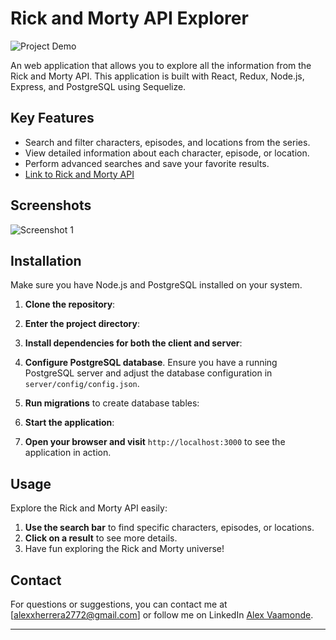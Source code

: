 # Rick and Morty API Explorer

![Project Demo](https://youtu.be/tpbGX-p-fvY)

An web application that allows you to explore all the information from the Rick and Morty API. This application is built with React, Redux, Node.js, Express, and PostgreSQL using Sequelize.

## Key Features

- Search and filter characters, episodes, and locations from the series.
- View detailed information about each character, episode, or location.
- Perform advanced searches and save your favorite results.
- [Link to Rick and Morty API](https://rickandmortyapi.com/)

## Screenshots

![Screenshot 1](https://drive.google.com/file/d/1yO7PbFeGH7d0-YDkTu_8wD0Ku89R_J_e/view?usp=sharing)

## Installation

Make sure you have Node.js and PostgreSQL installed on your system.

1. **Clone the repository**:

2. **Enter the project directory**:

3. **Install dependencies for both the client and server**:

4. **Configure PostgreSQL database**. Ensure you have a running PostgreSQL server and adjust the database configuration in `server/config/config.json`.

5. **Run migrations** to create database tables:

6. **Start the application**:

7. **Open your browser and visit** `http://localhost:3000` to see the application in action.

## Usage

Explore the Rick and Morty API easily:

1. **Use the search bar** to find specific characters, episodes, or locations.
2. **Click on a result** to see more details.
3. Have fun exploring the Rick and Morty universe!

## Contact

For questions or suggestions, you can contact me at [alexxherrera2772@gmail.com] or follow me on LinkedIn [Alex Vaamonde](https://www.linkedin.com/in/alexxvaam/).

---
